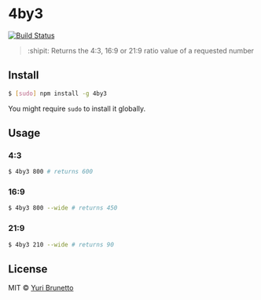 # 4by3
[![Build Status](https://travis-ci.org/YuriBrunetto/4by3.svg?branch=master)](https://travis-ci.org/YuriBrunetto/4by3)
> :shipit: Returns the 4:3, 16:9 or 21:9 ratio value of a requested number

## Install
```bash
$ [sudo] npm install -g 4by3
```
You might require `sudo` to install it globally.

## Usage
### 4:3
```bash
$ 4by3 800 # returns 600
```

### 16:9
```bash
$ 4by3 800 --wide # returns 450
```

### 21:9
```bash
$ 4by3 210 --wide # returns 90
```

## License
MIT &copy; [Yuri Brunetto](http://www.ybrntt.com.br)
